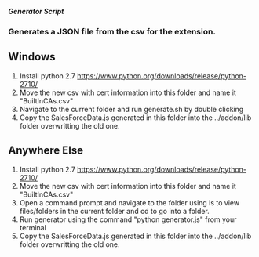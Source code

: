 ___Generator Script___

### Generates a JSON file from the csv for the extension.

## Windows
1. Install python 2.7 https://www.python.org/downloads/release/python-2710/
2. Move the new csv with cert information into this folder and name it "BuiltInCAs.csv"
3. Navigate to the current folder and run generate.sh by double clicking 
4. Copy the SalesForceData.js generated in this folder into the ../addon/lib folder overwritting the old one.

## Anywhere Else
1. Install python 2.7 https://www.python.org/downloads/release/python-2710/
2. Move the new csv with cert information into this folder and name it "BuiltInCAs.csv"
3. Open a command prompt and navigate to the folder using ls to view files/folders in the current folder and cd <foldername> to go into a folder.
4. Run generator using the command "python generator.js" from your terminal
5. Copy the SalesForceData.js generated in this folder into the ../addon/lib folder overwritting the old one.